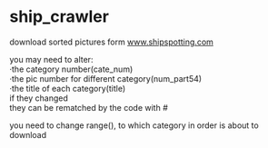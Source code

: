 # ship_crawler
download sorted pictures form www.shipspotting.com <br>

you may need to alter:<br>
·the category number(cate_num)<br>
·the pic number for different category(num_part54)<br>
·the title of each category(title)<br>
if they changed<br>
they can be rematched by the code with #<br>

you need to change range(), to which category in order is about to download
